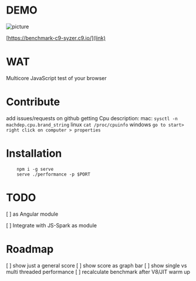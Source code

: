 DEMO
====
![picture](https://raw.github.com/syzer/benchmark-browsers/master/docs/benchmark-browsers.png)


[https://benchmark-c9-syzer.c9.io/](link)


WAT
===
Multicore JavaScript test of your browser

Contribute
==========
add issues/requests on github
getting Cpu description:
mac: `sysctl -n machdep.cpu.brand_string`
linux `cat /proc/cpuinfo`
windows `go to start> right click on computer > properties`


Installation
=====

        npm i -g serve
        serve ./performance -p $PORT



TODO
====

[ ] as Angular module

[ ] Integrate with JS-Spark as module

Roadmap
=======
[ ] show just a general score
[ ] show score as graph bar
[ ] show single vs multi threaded performance
[ ] recalculate benchmark  after V8/JIT warm up
